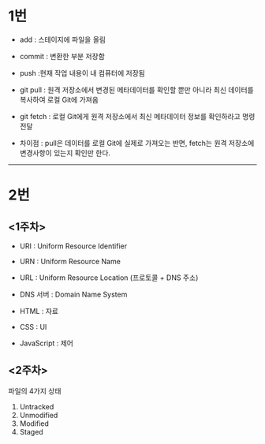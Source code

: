 1번
===

* add : 스테이지에 파일을 올림
* commit : 변환한 부분 저장함
* push :현재 작업 내용이 내 컴퓨터에 저장됨

* git pull : 원격 저장소에서 변경된 메타데이터를 확인할 뿐만 아니라 최신 데이터를 복사하여 로컬 Git에 가져옴
* git fetch : 로컬 Git에게 원격 저장소에서 최신 메타데이터 정보를 확인하라고 명령 전달
* 차이점 : pull은 데이터를 로컬 Git에 실제로 가져오는 반면, fetch는 원격 저장소에 변경사항이 있는지 확인만 한다.

---
2번
===
<1주차>
---
* URI : Uniform Resource Identifier
* URN : Uniform Resource Name
* URL : Uniform Resource Location (프로토콜 + DNS 주소)
* DNS 서버 : Domain Name System

* HTML : 자료
* CSS : UI
* JavaScript : 제어

<2주차>
---
파일의 4가지 상태
1. Untracked
2. Unmodified
3. Modified
4. Staged